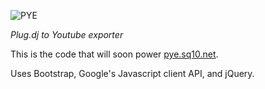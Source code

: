 ![PYE](https://raw.githubusercontent.com/SEAPUNK/PYE/dev/pye.png)

*Plug.dj to Youtube exporter*

This is the code that will soon power [pye.sq10.net](http://pye.sq10.net).

Uses Bootstrap, Google's Javascript client API, and jQuery.